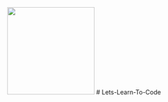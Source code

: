 <img style="text-align:center" src='https://media.giphy.com/media/bcKmIWkUMCjVm/giphy.gif' width='200"'>
# Lets-Learn-To-Code
